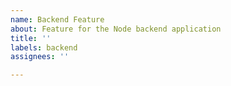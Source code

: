 ```yaml
---
name: Backend Feature
about: Feature for the Node backend application
title: ''
labels: backend
assignees: ''

---
```



